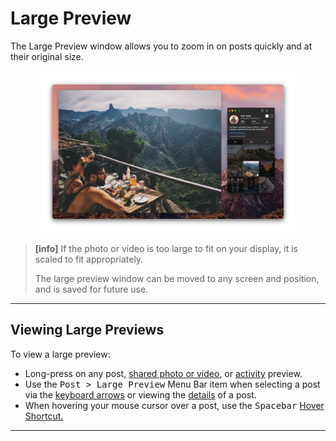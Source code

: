 # Large Preview

The Large Preview window allows you to zoom in on posts quickly and at their original size.

<p style="text-align: center; margin-top: 1em;"><img src="/views/assets/large-preview.png" width="80%" height="80%" /></p>

> **[info]**
> If the photo or video is too large to fit on your display, it is scaled to fit appropriately.
>
> The large preview window can be moved to any screen and position, and is saved for future use.

------

## Viewing Large Previews

To view a large preview:

- Long-press on any post, [shared photo or video](//views/conversations/messages.md), or [activity](//views/activity.md) preview.
- Use the <kbd>Post > Large Preview</kbd> Menu Bar item when selecting a post via the [keyboard arrows](/misc/keyboard-shortcuts.md) or viewing the [details](/views/detailview.md) of a post.
- When hovering your mouse cursor over a post, use the <kbd>Spacebar</kbd> [Hover Shortcut.](//misc/hover-shortcuts.md)

------